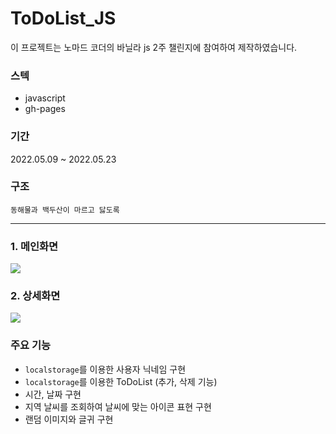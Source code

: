 # ToDoList_JS

이 프로젝트는 노마드 코더의 바닐라 js 2주 챌린지에 참여하여 제작하였습니다.

### 스텍
- javascript
- gh-pages

### 기간
2022.05.09 ~ 2022.05.23

### 구조
```plaintext
동해물과 백두산이 마르고 닳도록
```

<hr />

### 1. 메인화면
<img src="https://user-images.githubusercontent.com/87607036/188456146-ab584004-0d4d-4b1e-8fb7-e6eb97606579.gif" />

### 2. 상세화면
<img src="https://user-images.githubusercontent.com/87607036/188456227-65833cbe-291d-42de-b446-f6c42441d8f9.gif" />

### 주요 기능
- `localstorage`를 이용한 사용자 닉네임 구현
- `localstorage`를 이용한 ToDoList (추가, 삭제 기능)
- 시간, 날짜 구현
- 지역 날씨를 조회하여 날씨에 맞는 아이콘 표현 구현
- 랜덤 이미지와 글귀 구현
